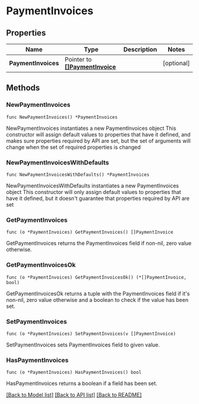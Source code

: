 # PaymentInvoices

## Properties

Name | Type | Description | Notes
------------ | ------------- | ------------- | -------------
**PaymentInvoices** | Pointer to [**[]PaymentInvoice**](PaymentInvoice.md) |  | [optional] 

## Methods

### NewPaymentInvoices

`func NewPaymentInvoices() *PaymentInvoices`

NewPaymentInvoices instantiates a new PaymentInvoices object
This constructor will assign default values to properties that have it defined,
and makes sure properties required by API are set, but the set of arguments
will change when the set of required properties is changed

### NewPaymentInvoicesWithDefaults

`func NewPaymentInvoicesWithDefaults() *PaymentInvoices`

NewPaymentInvoicesWithDefaults instantiates a new PaymentInvoices object
This constructor will only assign default values to properties that have it defined,
but it doesn't guarantee that properties required by API are set

### GetPaymentInvoices

`func (o *PaymentInvoices) GetPaymentInvoices() []PaymentInvoice`

GetPaymentInvoices returns the PaymentInvoices field if non-nil, zero value otherwise.

### GetPaymentInvoicesOk

`func (o *PaymentInvoices) GetPaymentInvoicesOk() (*[]PaymentInvoice, bool)`

GetPaymentInvoicesOk returns a tuple with the PaymentInvoices field if it's non-nil, zero value otherwise
and a boolean to check if the value has been set.

### SetPaymentInvoices

`func (o *PaymentInvoices) SetPaymentInvoices(v []PaymentInvoice)`

SetPaymentInvoices sets PaymentInvoices field to given value.

### HasPaymentInvoices

`func (o *PaymentInvoices) HasPaymentInvoices() bool`

HasPaymentInvoices returns a boolean if a field has been set.


[[Back to Model list]](../README.md#documentation-for-models) [[Back to API list]](../README.md#documentation-for-api-endpoints) [[Back to README]](../README.md)



